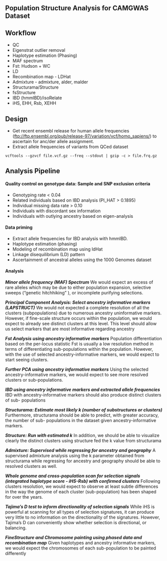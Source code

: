 Population Structure Analysis for CAMGWAS Dataset
---
Workflow
----
- QC
- Eigenstrat outlier removal
- Haplotype estimation (Phasing)
- MAF spectrum
- Fst: Hudson + WC
- LD
- Recombination map - LDHat
- Admixture - admixture, alder, malder
- Structurama/Structure
- fsStructure
- IBD (hmmIBD)/isoRelate
- iHS, EHH, Rsb, XEHH

Design
---
- Get recent ensembl release for human allele frequencies (ftp://ftp.ensembl.org/pub/release-97/variation/vcf/homo_sapiens/)
to ascertain for anc/der allele assignment.
- Extract allele frequencies of variants from QCed dataset
```
vcftools --gzvcf file.vcf.gz --freq --stdout | gzip -c > file.frq.gz
```
Analysis Pipeline
---
#### Quality control on genotype data: Sample and SNP exclusion criteria
- Genotyping rate &lt; 0.04
- Related individuals based on IBD analysis (PI_HAT &gt; 0.1895)
- Individual missing data rate &gt; 0.10
- Individuals with discordant sex information
- Individuals with outlying ancestry based on eigen-analysis

#### Data priming
- Extract allele frequencies for IBD analysis with hmmIBD.
- Haplotype estimation (phasing)
- Modeling of recombination map using ldHat
- Linkage disequilibrium (LD) pattern
- Ascertainment of ancestral alleles using the 1000 Genomes dataset

#### Analysis
*__Minor allele frequency (MAF) Spectrum__*
We would expect an excess of rare alleles which may be due to either population expansion,
selective sweeps (“genetic hitchhiking” ), or incomplete purifying selections.

*__Principal Component Analysis: Select ancestry informative markers (LAPSTRUCT)__*
We would not expected a complete resolution of all the clusters (subpopulations) due to
numerous ancestry uninformative markers. However, if fine-scale structure occurs within the
population, we would expect to already see distinct clusters at this level. This level should
allow us select markers that are most informative regarding ancestry

*__Fst Analysis using ancestry informative markers__*
Population differentiation based on the per-locus statistic Fst is usually a low resolution
method in terms of differentiating sub-populations within the population. However, with the
use of selected ancestry-informative markers, we would expect to start seeing clusters.

*__Further PCA using ancestry informative markers__*
Using the selected ancestry-informative markers, we would expect to see more resolved
clusters or sub-populations.

*__IBD using ancestry informative markers and extracted allele frequencies__*
IBD with ancestry-informative markers should also produce distinct clusters of sub-
populations

*__Structurama: Estimate most likely k (number of substructures or clusters)__*
Furthermore, structurama should be able to predict, with greater accuracy, the number of sub-
populations in the dataset given ancestry-informative markers.

*__Structure: Run with estimated k__*
In addition, we should be able to visualize clearly the distinct clusters using structure fed the k
value from structurama

*__Admixture: Supervised while regressing for ancestry and geography__*
A supervised admixture analysis using the k parameter obtained from structurama while
regressing for ancestry and geography should be able to resolved clusters as well.

*__Whole genome and cross-population scan for selection signals (integrated haplotype
score - iHS-Rsb) with confirmed clusters__*
Following clusters resolution, we would expect to observe at least subtle differences in the
way the genome of each cluster (sub-population) has been shaped for over the years.

*__Tajima’s D test to inform directionality of selection signals__*
While iHS is powerful at scanning for all types of selection signatures, it can produce very little
to no information on the directionality of the signatures. However, Tajima’s D can conveniently
show whether selection is directional, or balancing.

*__FineStructure and Chromosome painting using phased data and recombination map__*
Given haplotypes and ancestry informative markers, we would expect the chromosomes of
each sub-population to be painted differently
